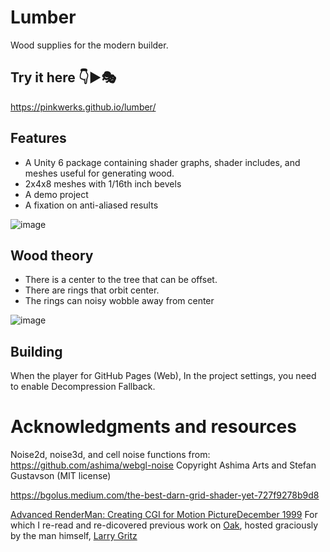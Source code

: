 # Lumber

Wood supplies for the modern builder.

## Try it here 👇▶🎭

https://pinkwerks.github.io/lumber/

## Features
- A Unity 6 package containing shader graphs, shader includes, and meshes useful for generating wood.
- 2x4x8 meshes with 1/16th inch bevels
- A demo project
- A fixation on anti-aliased results

![image](screenshot.png)

## Wood theory

- There is a center to the tree that can be offset.
- There are rings that orbit center.
- The rings can noisy wobble away from center

![image](wood-theory.png)

## Building

When the player for GitHub Pages (Web), In the project settings, you need to enable Decompression Fallback. 

# Acknowledgments and resources

Noise2d, noise3d, and cell noise functions from: https://github.com/ashima/webgl-noise Copyright Ashima Arts and Stefan Gustavson (MIT license)

https://bgolus.medium.com/the-best-darn-grid-shader-yet-727f9278b9d8

[Advanced RenderMan: Creating CGI for Motion PictureDecember 1999](https://dl.acm.org/doi/10.5555/555371)
For which I re-read and re-dicovered previous work on [Oak](https://larrygritz.com/arman/figs/fig12.10.jpg), hosted graciously by the man himself, [Larry Gritz](https://larrygritz.com/arman/materials.html)
